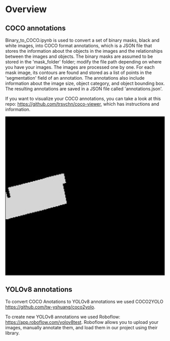 
# Overview 

## COCO annotations
Binary_to_COCO.ipynb is used to convert a set of binary masks, black and white images, into COCO format annotations, which is a JSON file that stores the information about the objects in the images and the relationships between the images and objects. The binary masks are assumed to be stored in the 'mask_folder' folder; modify the file path depending on where you have your images. The images are processed one by one. For each mask image, its contours are found and stored as a list of points in the 'segmentation' field of an annotation. The annotations also include information about the image size, object category, and object bounding box. The resulting annotations are saved in a JSON file called 'annotations.json'.

If you want to visualize your COCO annotations, you can take a look at this repo: https://github.com/trsvchn/coco-viewer, which has instructions and information.

![Cover](Auxiliary/binary_img_mask.PNG)

## YOLOv8 annotations
To convert COCO Anotations to YOLOv8 annotations we used COCO2YOLO https://github.com/tw-yshuang/coco2yolo.

To create new YOLOv8 annotations we used Roboflow: https://app.roboflow.com/yolov8test. Roboflow allows you to upload your images, manually annotate them, and load them in our project using their library. 

